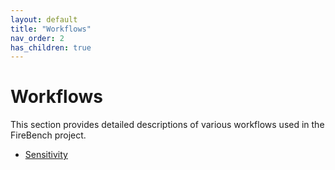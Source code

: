 ```yaml
---
layout: default
title: "Workflows"
nav_order: 2
has_children: true
---
```

# Workflows

This section provides detailed descriptions of various workflows used in the FireBench project.

- [Sensitivity](./sensitivity/)
